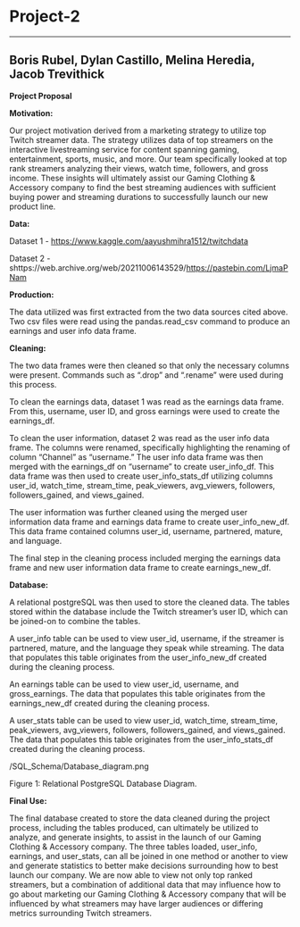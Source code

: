 
# Project-2

--- 
Boris Rubel, Dylan Castillo, Melina Heredia, Jacob Trevithick 
--- 

**Project Proposal**

**Motivation:**

Our project motivation derived from a marketing strategy to utilize top Twitch streamer data. The strategy utilizes data of top streamers on the interactive livestreaming service for content spanning gaming, entertainment, sports, music, and more. Our team specifically looked at top rank streamers analyzing their views, watch time, followers, and gross income. These insights will ultimately assist our Gaming Clothing & Accessory company to find the best streaming audiences with sufficient buying power and streaming durations to successfully launch our new product line.

**Data:**

Dataset 1 - https://www.kaggle.com/aayushmihra1512/twitchdata

Dataset 2 - shttps://web.archive.org/web/20211006143529/https://pastebin.com/LjmaPNam

**Production:**

The data utilized was first extracted from the two data sources cited above. Two csv files were read using the pandas.read_csv command to produce an earnings  and user info data frame.

**Cleaning:**

The two data frames were then cleaned so that only the necessary columns were present. Commands such as “.drop” and “.rename” were used during this process.

To clean the earnings data, dataset 1 was read as the earnings data frame. From this, username, user ID, and gross earnings were used to create the earnings_df.

To clean the user information, dataset 2 was read as the user info data frame. The columns were renamed, specifically highlighting the renaming of column “Channel” as “username.” The user info data frame was then merged with the earnings_df on “username” to create user_info_df. This data frame was then used to create user_info_stats_df utilizing columns user_id, watch_time, stream_time, peak_viewers, avg_viewers, followers, followers_gained, and views_gained. 

The user information was further cleaned using the merged user information data frame and earnings data frame to create user_info_new_df. This data frame contained columns user_id, username, partnered, mature, and language.

The final step in the cleaning process included merging the earnings data frame and new user information data frame to create earnings_new_df.

**Database:**

A relational postgreSQL was then used to store the cleaned data. The tables stored within the database include the Twitch streamer’s user ID, which can be joined-on to combine the tables. 

A user_info table can be used to view user_id, username, if the streamer is partnered, mature, and the language they speak while streaming. The data that populates this table originates from the user_info_new_df created during the cleaning process.

An earnings table can be used to view user_id, username, and gross_earnings. The data that populates this table originates from the earnings_new_df created during the cleaning process.

A user_stats table can be used to view user_id, watch_time, stream_time, peak_viewers, avg_viewers, followers, followers_gained, and views_gained. The data that populates this table originates from the user_info_stats_df created during the cleaning process.

/SQL_Schema/Database_diagram.png

Figure 1: Relational PostgreSQL Database Diagram.

**Final Use:**

The final database created to store the data cleaned during the project process, including the tables produced, can ultimately be utilized to analyze, and generate insights, to assist in the launch of our Gaming Clothing & Accessory company. The three tables loaded, user_info, earnings, and user_stats, can all be joined in one method or another to view and generate statistics to better make decisions surrounding how to best launch our company. We are now able to view not only top ranked streamers, but a combination of additional data that may influence how to go about marketing our Gaming Clothing & Accessory company that will be influenced by what streamers may have larger audiences or differing metrics surrounding Twitch streamers.
